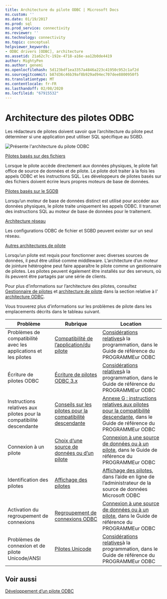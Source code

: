 ```yaml
---
title: Architecture du pilote ODBC | Microsoft Docs
ms.custom: ''
ms.date: 01/19/2017
ms.prod: sql
ms.prod_service: connectivity
ms.reviewer: ''
ms.technology: connectivity
ms.topic: conceptual
helpviewer_keywords:
- ODBC drivers [ODBC], architecture
ms.assetid: 21a62c7c-192e-4718-a16e-aa12b0de4419
author: MightyPen
ms.author: genemi
ms.openlocfilehash: 5d123bdf1ea3357a4846a223c41950c952c1af2d
ms.sourcegitcommit: b87d36c46b39af8b929ad94ec707dee8800950f5
ms.translationtype: MT
ms.contentlocale: fr-FR
ms.lasthandoff: 02/08/2020
ms.locfileid: "67915532"
---
```

# <a name="odbc-driver-architecture"></a>Architecture des pilotes ODBC
Les rédacteurs de pilotes doivent savoir que l’architecture du pilote peut déterminer si une application peut utiliser SQL spécifique au SGBD.  
  
 ![Présente l'architecture du pilote ODBC](../../../odbc/reference/develop-driver/media/odbcdriverovruarch.gif "ODBCDriverOvruArch")  
  
 [Pilotes basés sur des fichiers](../../../odbc/reference/file-based-drivers.md)  
  
 Lorsque le pilote accède directement aux données physiques, le pilote fait office de source de données et de pilote. Le pilote doit traiter à la fois les appels ODBC et les instructions SQL. Les développeurs de pilotes basés sur des fichiers doivent écrire leurs propres moteurs de base de données.  
  
 [Pilotes basés sur le SGDB](../../../odbc/reference/dbms-based-drivers.md)  
  
 Lorsqu’un moteur de base de données distinct est utilisé pour accéder aux données physiques, le pilote traite uniquement les appels ODBC. Il transmet des instructions SQL au moteur de base de données pour le traitement.  
  
 [Architecture réseau](../../../odbc/reference/network-example.md)  
  
 Les configurations ODBC de fichier et SGBD peuvent exister sur un seul réseau.  
  
 [Autres architectures de pilote](../../../odbc/reference/other-driver-architectures.md)  
  
 Lorsqu’un pilote est requis pour fonctionner avec diverses sources de données, il peut être utilisé comme middleware. L’architecture d’un moteur de jointure hétérogène peut faire apparaître le pilote comme un gestionnaire de pilotes. Les pilotes peuvent également être installés sur des serveurs, où ils peuvent être partagés par une série de clients.  
  
 Pour plus d’informations sur l’architecture des pilotes, consultez [Gestionnaire de pilotes](../../../odbc/reference/the-driver-manager.md) et [architecture de pilote](../../../odbc/reference/driver-architecture.md) dans la section relative à l' [architecture ODBC](../../../odbc/reference/odbc-architecture.md).  
  
 Vous trouverez plus d’informations sur les problèmes de pilote dans les emplacements décrits dans le tableau suivant.  
  
|Problème|Rubrique|Location|  
|-----------|-----------|--------------|  
|Problèmes de compatibilité avec les applications et les pilotes|[Compatibilité de l’application/du pilote](../../../odbc/reference/develop-app/application-and-driver-compatibility.md)|[Considérations relatives](../../../odbc/reference/develop-app/programming-considerations.md)à la programmation, dans le Guide de référence du PROGRAMMEur ODBC|  
|Écriture de pilotes ODBC|[Écriture de pilotes ODBC 3.x](../../../odbc/reference/develop-app/writing-odbc-3-x-drivers.md)|[Considérations relatives](../../../odbc/reference/develop-app/programming-considerations.md)à la programmation, dans le Guide de référence du PROGRAMMEur ODBC|  
|Instructions relatives aux pilotes pour la compatibilité descendante|[Conseils sur les pilotes pour la compatibilité descendante](../../../odbc/reference/appendixes/appendix-g-driver-guidelines-for-backward-compatibility.md)|[Annexe G : instructions relatives aux pilotes pour la compatibilité descendante](../../../odbc/reference/appendixes/appendix-g-driver-guidelines-for-backward-compatibility.md), dans le Guide de référence du PROGRAMMEur ODBC|  
|Connexion à un pilote|[Choix d’une source de données ou d’un pilote](../../../odbc/reference/develop-app/choosing-a-data-source-or-driver.md)|[Connexion à une source de données ou à un pilote](../../../odbc/reference/develop-app/connecting-to-a-data-source-or-driver.md), dans le Guide de référence du PROGRAMMEur ODBC|  
|Identification des pilotes|[Affichage des pilotes](../../../odbc/admin/viewing-drivers.md)|[Affichage des pilotes](../../../odbc/admin/viewing-drivers.md), dans l’aide en ligne de l’administrateur de la source de données Microsoft ODBC|  
|Activation du regroupement de connexions|[Regroupement de connexions ODBC](../../../odbc/reference/develop-app/driver-manager-connection-pooling.md)|[Connexion à une source de données ou à un pilote](../../../odbc/reference/develop-app/connecting-to-a-data-source-or-driver.md), dans le Guide de référence du PROGRAMMEur ODBC|  
|Problèmes de connexion et de pilote Unicode/ANSI|[Pilotes Unicode](../../../odbc/reference/develop-app/unicode-drivers.md)|[Considérations relatives](../../../odbc/reference/develop-app/programming-considerations.md)à la programmation, dans le Guide de référence du PROGRAMMEur ODBC|  
  
## <a name="see-also"></a>Voir aussi  
 [Développement d’un pilote ODBC](../../../odbc/reference/develop-driver/developing-an-odbc-driver.md)
